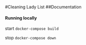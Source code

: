 #Cleaning Lady List
##Documentation

#### Running locally
start `docker-compose build`

stop `docker-compose down`
